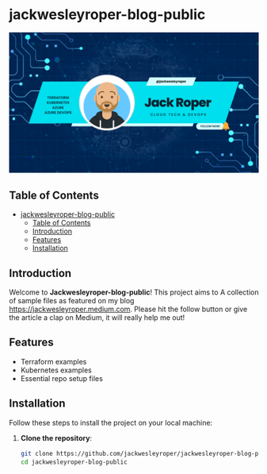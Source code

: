 # jackwesleyroper-blog-public

![Project Logo](Jack_Roper.png)

## Table of Contents
- [jackwesleyroper-blog-public](#jackwesleyroper-blog-public)
  - [Table of Contents](#table-of-contents)
  - [Introduction](#introduction)
  - [Features](#features)
  - [Installation](#installation)

## Introduction
Welcome to **Jackwesleyroper-blog-public**! This project aims to A collection of sample files as featured on my blog https://jackwesleyroper.medium.com. Please hit the follow button or give the article a clap on Medium, it will really help me out! 

## Features
- Terraform examples
- Kubernetes examples
- Essential repo setup files

## Installation
Follow these steps to install the project on your local machine:

1. **Clone the repository**:
   ```sh
   git clone https://github.com/jackwesleyroper/jackwesleyroper-blog-public.git
   cd jackwesleyroper-blog-public
